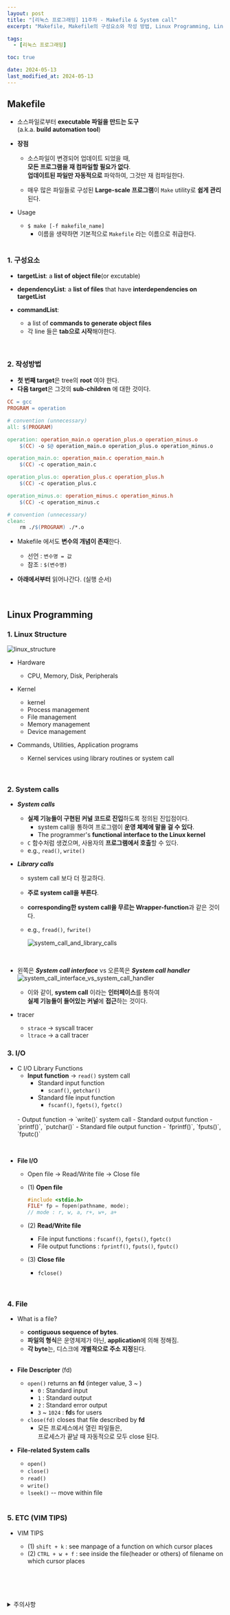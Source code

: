 ```yaml
---
layout: post
title: "[리눅스 프로그래밍] 11주차 - Makefile & System call"
excerpt: "Makefile, Makefile의 구성요소와 작성 방법, Linux Programming, Linux Structure, System call & Library call, I/O, File, File I/O"

tags:
  - [리눅스 프로그래밍]

toc: true

date: 2024-05-13
last_modified_at: 2024-05-13
---
```

## Makefile
- 소스파일로부터 **executable 파일을 만드는 도구**  
(a.k.a. **build automation tool**)

- **장점**
  - 소스파일이 변경되어 업데이트 되었을 때,  
  **모든 프로그램을 재 컴파일할 필요가 없다**.  
  **업데이트된 파일만 자동적으로** 파악하여, 그것만 재 컴파일한다.  

  - 매우 많은 파일들로 구성된 **Large-scale 프로그램**이 `Make` utility로 **쉽게 관리**된다.  

- Usage
  - `$ make [-f makefile_name]`
    - 이름을 생략하면 기본적으로 `Makefile` 라는 이름으로 취급한다.   

  <br>

### 1. 구성요소  
- **targetList**: a **list of object file**(or excutable)  

- **dependencyList**: a **list of files** that have **interdependencies on targetList**  

- **commandList**:
  - a list of **commands to generate object files**
  - 각 line 들은 **tab으로 시작**해야한다.  

<br>

### 2. 작성방법
- **첫 번째 target**은 tree의 **root** 여야 한다.  
- **다음 target**은 그것의 **sub-children** 에 대한 것이다.  

```makefile
CC = gcc
PROGRAM = operation

# convention (unnecessary)
all: $(PROGRAM)

operation: operation_main.o operation_plus.o operation_minus.o
    $(CC) -o $@ operation_main.o operation_plus.o operation_minus.o

operation_main.o: operation_main.c operation_main.h
    $(CC) -c operation_main.c

operation_plus.o: operation_plus.c operation_plus.h
    $(CC) -c operation_plus.c

operation_minus.o: operation_minus.c operation_minus.h
    $(CC) -c operation_minus.c

# convention (unnecessary)
clean:
    rm ./$(PROGRAM) ./*.o
```

- Makefile 에서도 **변수의 개념이 존재**한다.  
  - 선언 : `변수명 = 값`
  - 참조 : `$(변수명)`

- **아래에서부터** 읽어나간다. (실행 순서)  

<br>

## Linux Programming
### 1. Linux Structure  
![linux_structure](https://i.imgur.com/EvkA2WO.png)
- Hardware
  - CPU, Memory, Disk, Peripherals  

- Kernel
  - kernel
  - Process management
  - File management
  - Memory management
  - Device management

- Commands, Utilities, Application programs
  - Kernel services using library routines or system call  

<br>

### 2. System calls
- ***System calls***
  - **실제 기능들이 구현된 커널 코드로 진입**하도록 정의된 진입점이다.  
    - system call을 통하여 프로그램이 **운영 체제에 말을 걸 수 있다**.  
    - The programmer's **functional interface to the Linux kernel**
  - `C` 함수처럼 생겼으며, 사용자의 **프로그램에서 호출**할 수 있다.  
  - e.g., `read()`, `write()`

- ***Library calls***
  - system call 보다 더 정교하다.  
  - **주로 system call을 부른다**.  
  - **corresponding한 system call을 무르는 Wrapper-function**과 같은 것이다.  
  - e.g., `fread()`, `fwrite()`  

    ![system_call_and_library_calls][def]  

<br>

- 왼쪽은 ***System call interface*** vs 오른쪽은 ***System call handler***  
![system_call_interface_vs_system_call_handler][def2]

  - 이와 같이, **system call** 이라는 **인터페이스**를 통하여  
  **실제 기능들이 들어있는 커널**에 **접근**하는 것이다.  

- tracer
  - `strace` -> syscall tracer
  - `ltrace` -> a call tracer  

### 3. I/O
- C I/O Library Functions
  - **Input function** -> `read()` system call
    - Standard input function
        - `scanf()`, `getchar()`
    - Standard file input function
        - `fscanf()`, `fgets()`, `fgetc()`
  <br>
  - Output function -> `write()` system call
    - Standard output function  
        - `printf()`, `putchar()`
    - Standard file output function
        - `fprintf()`, `fputs()`, `fputc()`

<br>

- **File I/O**
  - Open file -> Read/Write file -> Close file
  - (1) **Open file**
    
    ```c
    #include <stdio.h>
    FILE* fp = fopen(pathname, mode);
    // mode : r, w, a, r+, w+, a+
    ```

  - (2) **Read/Write file**
    - File input functions : `fscanf()`, `fgets()`, `fgetc()`
    - File output functions : `fprintf()`, `fputs()`, `fputc()`  

  - (3) **Close file**
    - `fclose()`

<br>

### 4. File
- What is a file?
  - **contiguous sequence of bytes**.
  - **파일의 형식**은 운영체제가 아닌, **application**에 의해 정해짐.
  - **각 byte**는, 디스크에 **개별적으로 주소 지정**된다.    

  <br>

- **File Descripter** (fd)
  - `open()` returns an **fd** (integer value, 3 ~ )
    - `0` : Standard input
    - `1` : Standard output
    - `2` : Standard error output
    - `3` ~ `1024` : **fd**s for users
  - `close(fd)` closes that file described by **fd**
    - 모든 프로세스에서 열린 파일들은,  
    프로세스가 끝날 때 자동적으로 모두 close 된다.  

- **File-related System calls**
  - `open()`
  - `close()`
  - `read()`
  - `write()`
  - `lseek()` -- move within file  

  <br>

### 5. ETC (VIM TIPS)
- VIM TIPS

  - (1) `shift + k` : see manpage of a function on which cursor places
  - (2) `CTRL + w + f` : see inside the file(header or others) of filename on which cursor places

<br>
<br>
<br>
<br>
<details>
<summary>주의사항</summary>
<div markdown="1">  

이 포스팅은 강원대학교 송원준 교수님의 리눅스 프로그래밍 수업을 들으며 내용을 정리 한 것입니다.  
수업 내용에 대한 저작권은 교수님께 있으니,  
다른 곳으로의 무분별한 내용 복사를 자제해 주세요.  

</div>
</details>

[def]: https://i.imgur.com/Mim74AC.png
[def2]: https://i.imgur.com/m7HIhx0.png